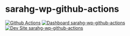 # sarahg-wp-github-actions

[![Github Actions](https://github.com/sarahg/sarahg-wp-github-actions/actions/workflows/build_deploy_and_test.yml/badge.svg)](https://github.com/sarahg/sarahg-wp-github-actions/actions/workflows/build_deploy_and_test.yml)
[![Dashboard sarahg-wp-github-actions](https://img.shields.io/badge/dashboard-sarahg_wp_github_actions-yellow.svg)](https://dashboard.pantheon.io/sites/4814cbd2-9e94-47ac-8a89-2eeffdbd5450#dev/code)
[![Dev Site sarahg-wp-github-actions](https://img.shields.io/badge/site-sarahg_wp_github_actions-blue.svg)](http://dev-sarahg-wp-github-actions.pantheonsite.io/)